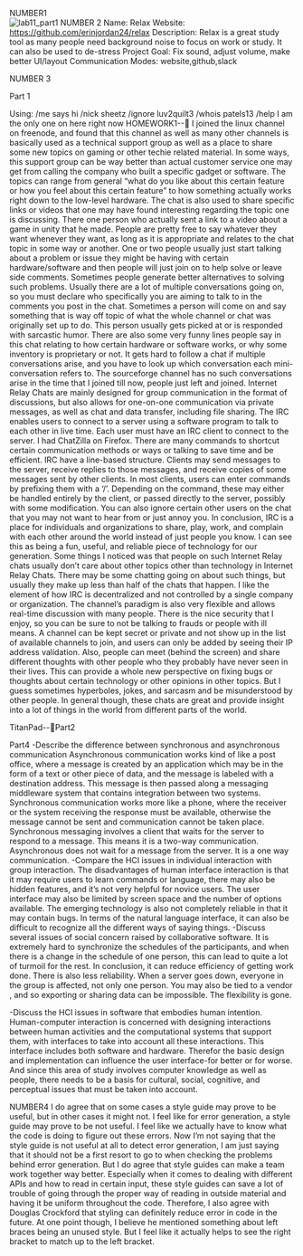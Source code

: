 NUMBER1  
![lab11_part1](https://cloud.githubusercontent.com/assets/16493078/15078033/3de09496-137f-11e6-860c-caff9b159f08.png)
NUMBER 2
Name: Relax
Website: https://github.com/erinjordan24/relax
Description: Relax is a great study tool as many people need background noise to focus on work or study. It can also be used to de-stress
Project Goal: Fix sound, adjust volume, make better UI/layout
Communication Modes: website,github,slack


NUMBER 3

Part 1
 
Using:
/me says hi
/nick sheetz
/ignore luv2quilt3
/whois patels13
/help
I am the only one on here right now
HOMEWORK1--
	I joined the linux channel on freenode, and found that this channel as well as many other channels is basically used as a technical support group as well as a place to share some new topics on gaming or other techie related material. In some ways, this support group can be way better than actual customer service one may get from calling the company who built a specific gadget or software. The topics can range from general “what do you like about this certain feature or how you feel about this certain feature” to how something actually works right down to the low-level hardware. The chat is also used to share specific links or videos that one may have found interesting regarding the topic one is discussing. There one person who actually sent a link to a video about a game in unity that he made. People are pretty free to say whatever they want whenever they want, as long as it is appropriate and relates to the chat topic in some way or another. One or two people usually just start talking about a problem or issue they might be having with certain hardware/software and then people will just join on to help solve or leave side comments. Sometimes people generate better alternatives to solving such problems. Usually there are a lot of multiple conversations going on, so you must declare who specifically you are aiming to talk to in the comments you post in the chat. Sometimes a person will come on and say something that is way off topic of what the whole channel or chat was originally set up to do. This person usually gets picked at or is responded with sarcastic humor. There are also some very funny lines people say in this chat relating to how certain hardware or software works, or why some inventory is proprietary or not. It gets hard to follow a chat if multiple conversations arise, and you have to look up which conversation each mini-conversation refers to. The sourceforge channel has no such conversations arise in the time that I joined till now, people just left and joined. Internet Relay Chats are mainly designed for group communication in the format of discussions, but also allows for one-on-one communication via private messages, as well as chat and data transfer, including file sharing. 
	The IRC enables users to connect to a server using a software program to talk to each other in live time. Each user must have an IRC client to connect to the server. I had ChatZilla on Firefox. There are many commands to shortcut certain communication methods or ways or talking to save time and be efficient. IRC have a line-based structure. Clients may send messages to the server, receive replies to those messages, and receive copies of some messages sent by other clients. In most clients, users can enter commands by prefixing them with a ‘/’. Depending on the command, these may either be handled entirely by the client, or passed directly to the server, possibly with some modification.  You can also ignore certain other users on the chat that you may not want to hear from or just annoy you. In conclusion, IRC is a place for individuals and organizations to share, play, work, and complain with each other around the world instead of just people you know. I can see this as being a fun, useful, and reliable piece of technology for our generation. 
	Some things I noticed was that people on such Internet Relay chats usually don’t care about other topics other than technology in Internet Relay Chats. There may be some chatting going on about such things, but usually they make up less than half of the chats that happen. I like the element of how IRC is decentralized and not controlled by a single company or organization. The channel’s paradigm is also very flexible and allows real-time discussion with many people. There is the nice security that I enjoy, so you can be sure to not be talking to frauds or people with ill means. A channel can be kept secret or private and not show up in the list of available channels to join, and users can only be added by seeing their IP address validation. Also, people can meet (behind the screen) and share different thoughts with other people who they probably have never seen in their lives. This can provide a whole new perspective on fixing bugs or thoughts about certain technology or other opinions in other topics. But I guess sometimes hyperboles, jokes, and sarcasm and be misunderstood by other people. In general though, these chats are great and provide insight into a lot of things in the world from different parts of the world. 


TitanPad--Part2

 
Part4
-Describe the difference between synchronous and asynchronous communication
Asynchronous communication works kind of like a post office, where a message is created by an application which may be in the form of a text or other piece of data, and the message is labeled with a destination address. This message is then passed along a messaging middleware system that contains integration between two systems. Synchronous communication works more like a phone, where the receiver or the system receiving the response must be available, otherwise the message cannot be sent and communication cannot be taken place. Synchronous messaging involves a client that waits for the server to respond to a message. This means it is a two-way communication. Asynchronous does not wait for a message from the server. It is a one way communication.
-Compare the HCI issues in individual interaction with group interaction.
The disadvantages of human interface interaction is that it may require users to learn commands or language, there may also be hidden features, and it’s not very helpful for novice users. The user interface may also be limited by screen space and the number of options available. The emerging technology is also not completely reliable in that it may contain bugs. In terms of the natural language interface, it can also be difficult to recognize all the different ways of saying things. 
-Discuss several issues of social concern raised by collaborative software.
It is extremely hard to synchronize the schedules of the participants, and when there is a change in the schedule of one person, this can lead to quite a lot of turmoil for the rest. In conclusion, it can reduce efficiency of getting work done. There is also less reliability. When a server goes down, everyone in the group is affected, not only one person. You may also be tied to a vendor , and so exporting or sharing data can be impossible. The flexibility is gone.

 -Discuss the HCI issues in software that embodies human intention.
Human-computer interaction is concerned with designing interactions between human activities and the computational systems that support them, with interfaces to take into account all these interactions. This interface includes both software and hardware. Therefor the basic design and implementation can influence the user interface-for better or for worse. And since this area of study involves computer knowledge as well as people, there needs to be a basis for cultural, social, cognitive, and perceptual issues that must be taken into account. 

NUMBER4
I do agree that on some cases a style guide may prove to be useful, but in other cases it might not. I feel like for error generation, a style guide may prove to be not useful. I feel like we actually have to know what the code is doing to figure out these errors. Now I’m not saying that the style guide is not useful at all to detect error generation, I am just saying that it should not be a first resort to go to when checking the problems behind error generation. But I do agree that style guides can make a team work together way better. Especially when it comes to dealing with different APIs and how to read in certain input, these style guides can save a lot of trouble of going through the proper way of reading in outside material and having it be uniform throughout the code. Therefore, I also agree with Douglas Crockford that styling can definitely reduce error in code in the future. At one point though, I believe he mentioned something about left braces being an unused style. But I feel like it actually helps to see the right bracket to match up to the left bracket. 
